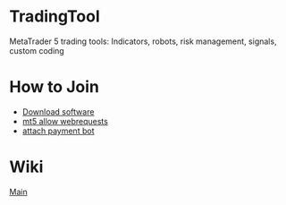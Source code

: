 # TradingTool
MetaTrader 5 trading tools: Indicators, robots, risk management, signals, custom coding 

# How to Join
*  [Download software](https://github.com/TradingToolCrypto/MT5-TradingToolCrypto/archive/master.zip) 
*  [mt5 allow webrequests](https://github.com/TradingToolCrypto/TradingTool/wiki/2.-Allow-Webrequests)
*  [attach payment bot](https://github.com/TradingToolCrypto/TradingTool/wiki/3.-Payment-Bot)

# Wiki
[Main](https://github.com/TradingToolCrypto/TradingTool/wiki)





